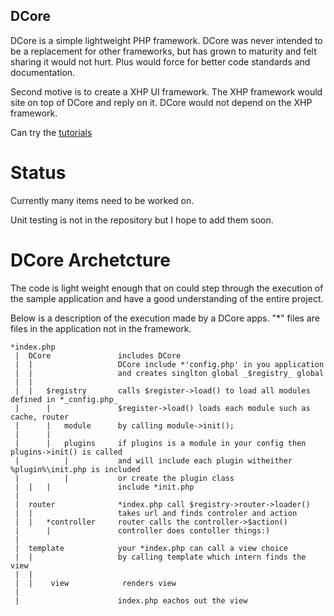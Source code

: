 DCore
-----

DCore is a simple lightweight PHP framework. DCore was never intended to be a 
replacement for other frameworks, but has grown to maturity and felt sharing it 
would not hurt. Plus would force for better code standards and documentation.

Second motive is to create a XHP UI framework. The XHP framework would site on top
of DCore and reply on it. DCore would not depend on the XHP framework.

Can try the [tutorials](docs/tutorials.md)


Status
=======

Currently many items need to be worked on. 

Unit testing is not in the repository but I hope to add them soon.




DCore Archetcture
================
The code is light weight enough that on could step through the execution of the sample 
application and have a good understanding of the entire project.

Below is a description of the execution made by a DCore apps. "*" files are files in the
application not in the framework.

```
*index.php
 |  DCore               includes DCore 
 |  |                   DCore include *'config.php' in you application
 |  |                   and creates singlton global _$registry_ global
 |  |
 |  |   $registry       calls $register->load() to load all modules defined in *_config.php_
 |      |               $register->load() loads each module such as cache, router 
 |      |   module      by calling module->init();
 |      |   
 |      |   plugins     if plugins is a module in your config then plugins->init() is called
 |          |           and will include each plugin witheither %plugin%\init.php is included 
 |          |           or create the plugin class
 |  |   |               include *init.php
 |
 |  router              *index.php call $registry->router->loader() 
 |  |                   takes url and finds controler and action
 |  |   *controller     router calls the controller->$action()
 |      |               controller does contoller things:)
 |
 |  template            your *index.php can call a view choice 
 |  |                   by calling template which intern finds the view
 |  |
 |  |    view            renders view              
 |
 |                      index.php eachos out the view
```